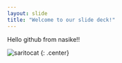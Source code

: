 ```yaml
---
layout: slide
title: "Welcome to our slide deck!"
---
```

Hello github from nasike!!


![saritocat](https://octodex.github.com/images/saritocat.png)
{: .center}
